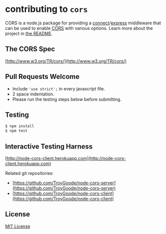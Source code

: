 # contributing to `cors`

CORS is a node.js package for providing a [connect](http://www.senchalabs.org/connect/)/[express](http://expressjs.com/)
middleware that can be used to enable [CORS](http://en.wikipedia.org/wiki/Cross-origin_resource_sharing) with various
options. Learn more about the project in [the README](README.md).

## The CORS Spec

[http://www.w3.org/TR/cors/](http://www.w3.org/TR/cors/)

## Pull Requests Welcome

- Include `'use strict';` in every javascript file.
- 2 space indentation.
- Please run the testing steps below before submitting.

## Testing

```bash
$ npm install
$ npm test
```

## Interactive Testing Harness

[http://node-cors-client.herokuapp.com](http://node-cors-client.herokuapp.com)

Related git repositories:

- [https://github.com/TroyGoode/node-cors-server](https://github.com/TroyGoode/node-cors-server)
- [https://github.com/TroyGoode/node-cors-client](https://github.com/TroyGoode/node-cors-client)

## License

[MIT License](http://www.opensource.org/licenses/mit-license.php)
